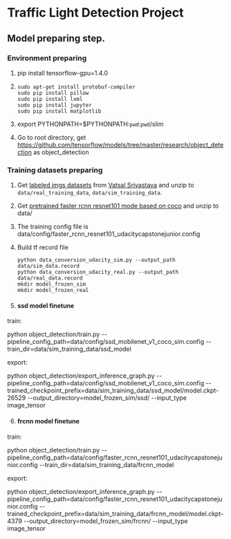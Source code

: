#  Traffic Light Detection Project

## Model preparing step.

### Environment preparing
1. pip install tensorflow-gpu=1.4.0

2. ```
   sudo apt-get install protobuf-compiler
   sudo pip install pillow
   sudo pip install lxml
   sudo pip install jupyter
   sudo pip install matplotlib
   ```
3. 	export PYTHONPATH=$PYTHONPATH:`pwd`:`pwd`/slim

4. 	Go to root directory,  get https://github.com/tensorflow/models/tree/master/research/object_detection  as object_detection


### Training datasets preparing

1. 	Get [labeled imgs datasets](https://drive.google.com/file/d/0B-Eiyn-CUQtxdUZWMkFfQzdObUE/view?usp=sharing) from [Vatsal Srivastava](https://github.com/coldKnight/CarND-Capstone) and unzip to `data/real_training_data`, `data/sim_training_data`.
2. 	Get [pretrained faster rcnn resnet101 mode based on coco](http://storage.googleapis.com/download.tensorflow.org/models/object_detection/faster_rcnn_resnet101_coco_11_06_2017.tar.gz) and unzip to data/

3. 	The training config file is data/config/faster_rcnn_resnet101_udacitycapstonejunior.config

4. 	Build tf record file
	```
	python data_conversion_udacity_sim.py --output_path data/sim_data.record
	python data_conversion_udacity_real.py --output_path data/real_data.record
	mkdir model_frozen_sim
	mkdir model_frozen_real
	```
5.  #### ssd model finetune
train:

python object_detection/train.py --pipeline_config_path=data/config/ssd_mobilenet_v1_coco_sim.config --train_dir=data/sim_training_data/ssd_model

export:

python object_detection/export_inference_graph.py --pipeline_config_path=data/config/ssd_mobilenet_v1_coco_sim.config --trained_checkpoint_prefix=data/sim_training_data/ssd_model/model.ckpt-26529 --output_directory=model_frozen_sim/ssd/  --input_type image_tensor

6.  #### frcnn model finetune
train:

python object_detection/train.py --pipeline_config_path=data/config/faster_rcnn_resnet101_udacitycapstonejunior.config --train_dir=data/sim_training_data/frcnn_model

export:

python object_detection/export_inference_graph.py --pipeline_config_path=data/config/faster_rcnn_resnet101_udacitycapstonejunior.config --trained_checkpoint_prefix=data/sim_training_data/frcnn_model/model.ckpt-4379 --output_directory=model_frozen_sim/frcnn/ --input_type image_tensor
